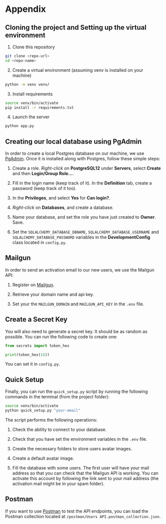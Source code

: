 # Appendix

## Cloning the project and Setting up the virtual environment

1. Clone this repository

```zsh
git clone <repo-url>
cd <repo-name>
```

2. Create a virtual environment (assuming venv is installed on your machine)

```zsh
python -m venv venv/
```

3. Install requirements

```zsh
source venv/bin/activate
pip install -r requirements.txt
```

4. Launch the server

```zsh
python app.py
```

## Creating our local database using PgAdmin

In order to create a local Postgres database on our machine, we use [PgAdmin](https://www.pgadmin.org/). Once it is installed along with Postgres, follow these simple steps:

1. Create a role. *Right-click* on **PostgreSQL12** under **Servers**, select **Create** and then **Login/Group Role...**.

2. Fill in the login name (keep track of it). In the **Definition** tab, create a password (keep track of it too).

3. In the **Privileges**, and select **Yes** for **Can login?**.

4. *Right-click* on **Databases**, and create a database.

5. Name your database, and set the role you have just created to **Owner**. Save.

6. Set the `SQLALCHEMY_DATABASE_DBNAME`, `SQLALCHEMY_DATABASE_USERNAME` and `SQLALCHEMY_DATABASE_PASSWORD` variables in the **DevelopmentConfig** class located in `config.py`.

## Mailgun

In order to send an activation email to our new users, we use the Mailgun API:

1. Register on [Mailgun](https://www.mailgun.com/).

2. Retrieve your domain name and api key.

3. Set your the `MAILGUN_DOMAIN` and `MAILGUN_API_KEY` in the `.env` file.

## Create a Secret Key

You will also need to generate a secret key. It should be as random as possible. You can run the following code to create one:

```python
from secrets import token_hex

print(token_hex(16))
```

You can set it in `config.py`.

## Quick Setup

Finally, you can run the `quick_setup.py` script by running the following commands in the terminal (from the project folder):

```bash
source venv/bin/activate
python quick_setup.py "your-email"
```

The script performs the following operations:

1. Check the ability to connect to your database.

2. Check that you have set the environment variables in the `.env` file.

3. Create the necessary folders to store users avatar images.

4. Create a default avatar image.

5. Fill the database with some users. The first user will have your mail address so that you can check that the Mailgun API is working. You can activate this account by following the link sent to your mail address (the activation mail might be in your spam folder).

## Postman

If you want to use [Postman](https://www.postman.com/) to test the API endpoints, you can load the Postman collection located at `/postman/Users API.postman_collection.json`.
